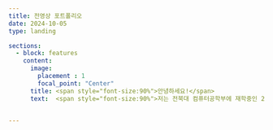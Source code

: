 ```yaml
---
title: 전영상 포트폴리오
date: 2024-10-05
type: landing

sections:
  - block: features
    content:
      image: 
        placement : 1
        focal_point: "Center"
      title: <span style="font-size:90%">안녕하세요!</span>
      text:  <span style="font-size:90%">저는 전북대 컴퓨터공학부에 재학중인 21학번 전영상입니다. 백엔드에 관심이 있어 현재 Springboot 및 JAVA를 공부하고 있습니다.</span>
        

---
```


